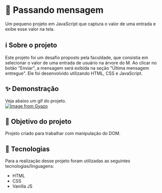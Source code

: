 # 📮 Passando mensagem

Um pequeno projeto em JavaScript que captura o valor de uma entrada e exibe esse valor na tela.

## ℹ Sobre o projeto

Este projeto foi um desafio proposto pela faculdade, que consistia em selecionar o valor de uma entrada de usuário na árvore do M. Ao clicar no botão "Enviar", a mensagem será exibida na seção "Última mensagem entregue". Ele foi desenvolvido utilizando HTML, CSS e JavaScript.

## ✨ Demonstração

Veja abaixo um gif do projeto.</br>
[![Image from Gyazo](https://i.gyazo.com/7748dafc96b308b4b008e3baaf0ca43d.gif)](https://gyazo.com/7748dafc96b308b4b008e3baaf0ca43d)

## 🎯 Objetivo do projeto

Projeto criado para trabalhar com manipulação do DOM.

## 🤖 Tecnologias

Para a realização desse projeto foram utilizadas as seguintes tecnologias/linguagens:

- HTML
- CSS
- Vanilla JS
